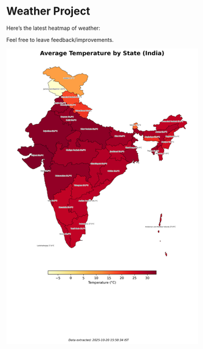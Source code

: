 # Weather Project

Here’s the latest heatmap of weather:

Feel free to leave feedback/improvements.

![India Heatmap](docs/assets/india_heatmap.png?v=F60CF4)
